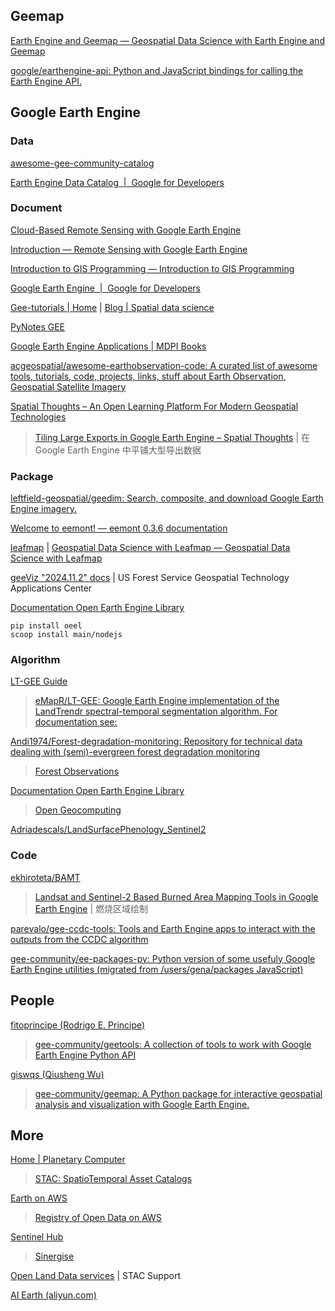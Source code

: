 
## Geemap

[Earth Engine and Geemap — Geospatial Data Science with Earth Engine and Geemap](https://book.geemap.org/index.html)

[google/earthengine-api: Python and JavaScript bindings for calling the Earth Engine API.](https://github.com/google/earthengine-api)

## Google Earth Engine

### Data

[awesome-gee-community-catalog](https://gee-community-catalog.org/)

[Earth Engine Data Catalog  |  Google for Developers](https://developers.google.cn/earth-engine/datasets)

### Document

[Cloud-Based Remote Sensing with Google Earth Engine](https://www.eefabook.org/)

[Introduction — Remote Sensing with Google Earth Engine](https://calekochenour.github.io/remote-sensing-textbook/introduction.html)

[Introduction to GIS Programming — Introduction to GIS Programming](https://geog-312.gishub.org/index.html)

[Google Earth Engine  |  Google for Developers](https://developers.google.com/earth-engine)

[Gee-tutorials | Home](https://google-earth-engine.com/) | [Blog | Spatial data science](https://kaflekrishna.com.np/home/)

[PyNotes GEE](https://soilwater.github.io/pynotes-gee/)

[Google Earth Engine Applications | MDPI Books](https://www.mdpi.com/books/reprint/1262-google-earth-engine-applications)

[acgeospatial/awesome-earthobservation-code: A curated list of awesome tools, tutorials, code, projects, links, stuff about Earth Observation, Geospatial Satellite Imagery](https://github.com/acgeospatial/awesome-earthobservation-code)

[Spatial Thoughts – An Open Learning Platform For Modern Geospatial Technologies](https://spatialthoughts.com/)

> [Tiling Large Exports in Google Earth Engine – Spatial Thoughts](https://spatialthoughts.com/2024/10/23/large-image-exports-gee/) | 在 Google Earth Engine 中平铺大型导出数据

### Package

[leftfield-geospatial/geedim: Search, composite, and download Google Earth Engine imagery.](https://github.com/leftfield-geospatial/geedim)

[Welcome to eemont! — eemont 0.3.6 documentation](https://eemont.readthedocs.io/en/latest/)

[leafmap](https://leafmap.org/) | [Geospatial Data Science with Leafmap — Geospatial Data Science with Leafmap](https://book.leafmap.org/)

[geeViz "2024.11.2" docs](https://gee-community.github.io/geeViz/build/html/index.html#) | US Forest Service Geospatial Technology Applications Center

[Documentation Open Earth Engine Library](https://www.open-geocomputing.org/OpenEarthEngineLibrary/)

```shell
pip install oeel
scoop install main/nodejs
```

### Algorithm

[LT-GEE Guide](https://emapr.github.io/LT-GEE/)

> [eMapR/LT-GEE: Google Earth Engine implementation of the LandTrendr spectral-temporal segmentation algorithm. For documentation see:](https://github.com/eMapR/LT-GEE)

[Andi1974/Forest-degradation-monitoring: Repository for technical data dealing with (semi)-evergreen forest degradation monitoring](https://github.com/Andi1974/Forest-degradation-monitoring)

> [Forest Observations](https://forobs.jrc.ec.europa.eu/methodologies/fcdm)

[Documentation Open Earth Engine Library](https://www.open-geocomputing.org/OpenEarthEngineLibrary/#)

> [Open Geocomputing](https://www.open-geocomputing.org/index.html)

[Adriadescals/LandSurfacePhenology_Sentinel2](https://github.com/adriadescals/LandSurfacePhenology_Sentinel2)

### Code

[ekhiroteta/BAMT](https://github.com/ekhiroteta/BAMT)

> [Landsat and Sentinel-2 Based Burned Area Mapping Tools in Google Earth Engine](https://www.mdpi.com/2072-4292/13/4/816) | 燃烧区域绘制

[parevalo/gee-ccdc-tools: Tools and Earth Engine apps to interact with the outputs from the CCDC algorithm](https://github.com/parevalo/gee-ccdc-tools)

[gee-community/ee-packages-py: Python version of some usefuly Google Earth Engine utilities (migrated from /users/gena/packages JavaScript)](https://github.com/gee-community/ee-packages-py)

## People

[fitoprincipe (Rodrigo E. Principe)](https://github.com/fitoprincipe)

> [gee-community/geetools: A collection of tools to work with Google Earth Engine Python API](https://github.com/gee-community/geetools)

[giswqs (Qiusheng Wu)](https://github.com/giswqs)

> [gee-community/geemap: A Python package for interactive geospatial analysis and visualization with Google Earth Engine.](https://github.com/gee-community/geemap)

## More

[Home | Planetary Computer](https://planetarycomputer.microsoft.com/)

> [STAC: SpatioTemporal Asset Catalogs](https://stacspec.org/en)

[Earth on AWS](https://aws.amazon.com/earth/)

> [Registry of Open Data on AWS](https://registry.opendata.aws/?search=tags:gis,earth%20observation,events,mapping,meteorological,environmental,transportation)

[Sentinel Hub](https://www.sentinel-hub.com/)

> [Sinergise](https://www.sinergise.com/)

[Open Land Data services](https://openlandmap.github.io/book/) | STAC Support

[AI Earth (aliyun.com)](https://engine-aiearth.aliyun.com/#/)